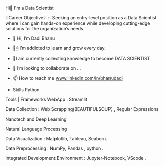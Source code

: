 Hi👋 I'm a Data Scientist 

💡Career Objective💡 :- Seeking an entry-level position as a Data Scientist where I can gain hands-on experience while developing cutting-edge solutions for the organization’s needs.


- 👋 Hi, I’m Dadi Bhanu
- 🧠🖱 I’m addicted to learn and grow every day.
- 💊I am currently collecting knowledge to become DATA SCIENTIST
- 💞️ I’m looking to collaborate on ...
- 📫 How to reach me www.linkedin.com/in/bhanudadi

  
-  Skills
Python 

Tools | Frameworks
WebApp : Streamlit

Data Collection : Web Scrapping(BEAUTIFULSOUP) , Regular Expressions

Nanotech and  Deep Learning

Natural Language Processing

Data Visualization : Matplotlib, Tableau, Seaborn.

Data Preprocessing : NumPy, Pandas , python .

Integrated Development Environment : Jupyter-Notebook, VScode .
<!---
dadibhanu1/dadibhanu1 is a ✨ special ✨ repository because its `README.md` (this file) appears on your GitHub profile.
You can click the Preview link to take a look at your changes.
--->
